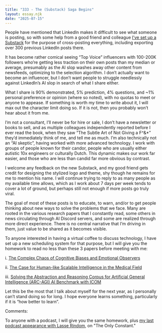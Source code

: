 ```yaml
---
title: "333 - The (Substack) Saga Begins"
layout: essay.njk
date: "2025-07-15"
---
```


People have mentioned that LinkedIn makes it difficult to see what someone is posting, so with some help from a good friend and colleague [I’ve set up a Substack](https://kyrtin.substack.com/) for the purpose of cross-posting everything, including exporting over 300 previous LinkedIn posts there.

It has become rather comical seeing “Top Voice” influencers with 100-200K followers who’re getting less traction on their own posts than my median or average, presumably as the AI slop washes away other content from newsfeeds, optimizing to the selection algorithm. I don’t actually want to become an influencer, but I don’t want people to struggle needlessly against LinkedIn’s AI slop in search of what I share either.

What I share is 90% demonstrated, 5% prediction, 4% questions, and ~1% personal preference or opinion (where so noted), with no quotas to meet or anyone to appease. If something is worth my time to write about it, I will max out the character limit doing so. If it is not, then you probably won’t hear about it from me.

I’m not a consultant, I’ll never be for hire or sale, I don’t have a newsletter or books to sell, and as multiple colleagues independently reported before I ever read the book, when they saw “The Subtle Art of Not Giving a F^&*” they’d immediately think of me, and tell me as much. I’m also technically not an “AI skeptic”, having worked with more advanced technology. I work with groups of people known for their candor, people who are usually either autistic 10x engineers or culturally Dutch. This dynamic makes our work far easier, and those who are less than candid far more obvious by contrast.

I welcome any feedback on the new Substack, and my good friend gets credit for designing the stylized logo and theme, shy though he remains for me to mention his name. I will continue trying to reply to as many people as my available time allows, which as I work about 7 days per week tends to cover a lot of ground, but perhaps still not enough if more posts go truly viral.

The goal of most of these posts is to educate, to warn, and/or to get people thinking about new ways to solve the problems that we face. Many are rooted in the various research papers that I constantly read, some others in news circulating through AI Discord servers, and some are realized through more direct experience. There is no central narrative that I’m driving in them, just value to be shared as it becomes visible.

To anyone interested in having a virtual coffee to discuss technology, I have set up a new scheduling system for that purpose, but I will give you the homework to read no less than these 3 papers before meeting with me:

i. [The Complex Chaos of Cognitive Biases and Emotional Observers](http://dx.doi.org/10.13140/RG.2.2.11390.56641)

ii. [The Case for Human-like Scalable Intelligence in the Medical Field](http://dx.doi.org/10.47852/bonviewJDSIS52023415)

iii. [Solving the Abstraction and Reasoning Corpus for Artificial General Intelligence (ARC-AGI) AI Benchmark with ICOM](http://dx.doi.org/10.13140/RG.2.2.32495.34727)

Let this be the most that I talk about myself for the next year, as I personally can’t stand doing so for long. I hope everyone learns something, particularly if it is “how better to learn”.

Comments:

To anyone with a podcast, I will give you the same homework, plus [my last podcast appearance with Lasse Rindom](https://podcasts.apple.com/us/podcast/episode-11-kyrtin-atreides-generative-ai-and/id1718531331?i=1000644636056), on "The Only Constant."

